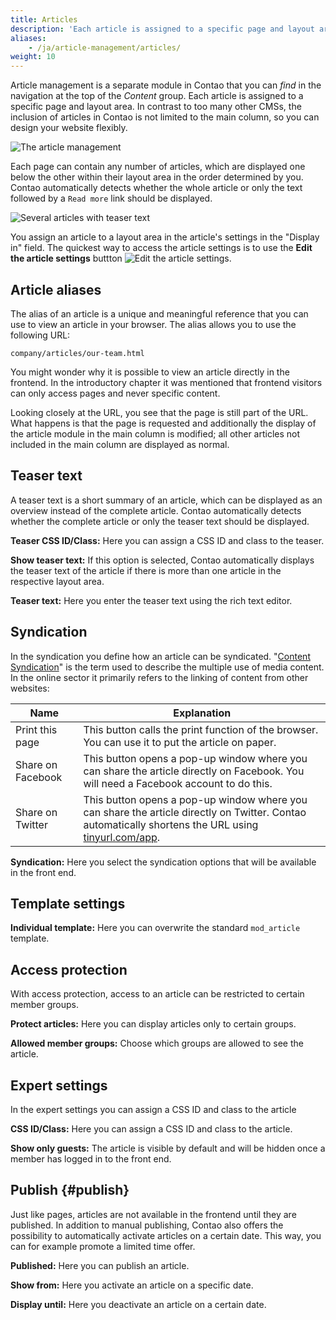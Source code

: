 ```yaml
---
title: Articles
description: 'Each article is assigned to a specific page and layout area.'
aliases:
    - /ja/article-management/articles/
weight: 10
---
```


Article management is a separate module in Contao that you can *find* in the navigation at the top of the *Content* group. Each article is assigned to a specific page and layout area. In contrast to too many other CMSs, the inclusion of articles in Contao is not limited to the main column, so you can design your website flexibly.

![The article management](/ja/article-management/images/en/articlemanagement.png?classes=shadow)

Each page can contain any number of articles, which are displayed one below the other within their layout area in the order determined by you. Contao automatically detects whether the whole article or only the text followed by a `Read more` link should be displayed.

![Several articles with teaser text](/ja/article-management/images/en/multiple-articles-with-teasertext.png?classes=shadow)

You assign an article to a layout area in the article's settings in the "Display in" field. The quickest way to access the article settings is to use the **Edit the article settings** buttton 
![Edit the article settings](/ja/icons/header.svg?classes=icon).

## Article aliases

The alias of an article is a unique and meaningful reference that you can use to view an article in your browser. The alias allows you to use the following URL:

`company/articles/our-team.html`

You might wonder why it is possible to view an article directly in the frontend. In the introductory chapter it was mentioned that frontend visitors can only access pages and never specific content.

Looking closely at the URL, you see that the page is still part of the URL. What happens is that the page is requested and additionally the display of the article module in the main column is modified; all other articles not included in the main column are displayed as normal.

## Teaser text

A teaser text is a short summary of an article, which can be displayed as an overview instead of the complete article. Contao automatically detects whether the complete article or only the teaser text should be displayed.

**Teaser CSS ID/Class:** Here you can assign a CSS ID and class to the teaser.

**Show teaser text:** If this option is selected, Contao automatically displays the teaser text of the article if there is more than one article in the respective layout area.

**Teaser text:** Here you enter the teaser text using the rich text editor.

## Syndication

In the syndication you define how an article can be syndicated. "[Content Syndication](https://de.wikipedia.org/wiki/Content-Syndication)" is the term used to describe the multiple use of media content. In the online sector it primarily refers to the linking of content from other websites:

| Name | Explanation |
| ---- | ----------- |
| Print this page | This button calls the print function of the browser. You can use it to put the article on paper. |
| Share on Facebook | This button opens a pop-up window where you can share the article directly on Facebook. You will need a Facebook account to do this. |
| Share on Twitter | This button opens a pop-up window where you can share the article directly on Twitter. Contao automatically shortens the URL using [tinyurl.com/app](https://tinyurl.com/app). |

**Syndication:** Here you select the syndication options that will be available in the front end.

## Template settings

**Individual template:** Here you can overwrite the standard `mod_article` template.

## Access protection

With access protection, access to an article can be restricted to certain member groups.

**Protect articles:** Here you can display articles only to certain groups.

**Allowed member groups:** Choose which groups are allowed to see the article.

## Expert settings

In the expert settings you can assign a CSS ID and class to the article

**CSS ID/Class:** Here you can assign a CSS ID and class to the article.

**Show only guests:** The article is visible by default and will be hidden once a member has logged in to the front end.

## Publish {#publish}

Just like pages, articles are not available in the frontend until they are published. In addition to manual publishing, Contao also offers the possibility to automatically activate articles on a certain date. This way, you can for example promote a limited time offer.

**Published:** Here you can publish an article.

**Show from:** Here you activate an article on a specific date.

**Display until:** Here you deactivate an article on a certain date.
